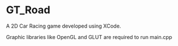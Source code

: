 # GT_Road
A 2D Car Racing game developed using XCode.

Graphic libraries like OpenGL and GLUT are required to run main.cpp


